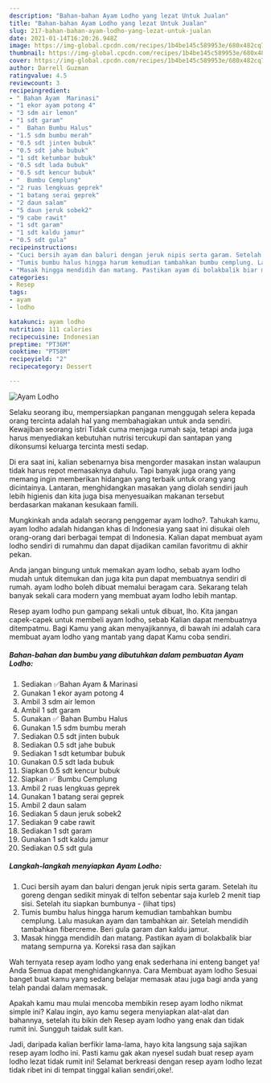```yaml
---
description: "Bahan-bahan Ayam Lodho yang lezat Untuk Jualan"
title: "Bahan-bahan Ayam Lodho yang lezat Untuk Jualan"
slug: 217-bahan-bahan-ayam-lodho-yang-lezat-untuk-jualan
date: 2021-01-14T16:20:26.948Z
image: https://img-global.cpcdn.com/recipes/1b4be145c589953e/680x482cq70/ayam-lodho-foto-resep-utama.jpg
thumbnail: https://img-global.cpcdn.com/recipes/1b4be145c589953e/680x482cq70/ayam-lodho-foto-resep-utama.jpg
cover: https://img-global.cpcdn.com/recipes/1b4be145c589953e/680x482cq70/ayam-lodho-foto-resep-utama.jpg
author: Darrell Guzman
ratingvalue: 4.5
reviewcount: 3
recipeingredient:
- " Bahan Ayam  Marinasi"
- "1 ekor ayam potong 4"
- "3 sdm air lemon"
- "1 sdt garam"
- "  Bahan Bumbu Halus"
- "1.5 sdm bumbu merah"
- "0.5 sdt jinten bubuk"
- "0.5 sdt jahe bubuk"
- "1 sdt ketumbar bubuk"
- "0.5 sdt lada bubuk"
- "0.5 sdt kencur bubuk"
- "  Bumbu Cemplung"
- "2 ruas lengkuas geprek"
- "1 batang serai geprek"
- "2 daun salam"
- "5 daun jeruk sobek2"
- "9 cabe rawit"
- "1 sdt garam"
- "1 sdt kaldu jamur"
- "0.5 sdt gula"
recipeinstructions:
- "Cuci bersih ayam dan baluri dengan jeruk nipis serta garam. Setelah itu goreng dengan sedikit minyak di telfon sebentar saja kurleb 2 menit tiap sisi. Setelah itu siapkan bumbunya           (lihat tips)"
- "Tumis bumbu halus hingga harum kemudian tambahkan bumbu cemplung. Lalu masukan ayam dan tambahkan air. Setelah mendidih tambahkan fibercreme. Beri gula garam dan kaldu jamur."
- "Masak hingga mendidih dan matang. Pastikan ayam di bolakbalik biar matang sempurna ya. Koreksi rasa dan sajikan"
categories:
- Resep
tags:
- ayam
- lodho

katakunci: ayam lodho 
nutrition: 111 calories
recipecuisine: Indonesian
preptime: "PT36M"
cooktime: "PT58M"
recipeyield: "2"
recipecategory: Dessert

---
```



![Ayam Lodho](https://img-global.cpcdn.com/recipes/1b4be145c589953e/680x482cq70/ayam-lodho-foto-resep-utama.jpg)

Selaku seorang ibu, mempersiapkan panganan menggugah selera kepada orang tercinta adalah hal yang membahagiakan untuk anda sendiri. Kewajiban seorang istri Tidak cuma menjaga rumah saja, tetapi anda juga harus menyediakan kebutuhan nutrisi tercukupi dan santapan yang dikonsumsi keluarga tercinta mesti sedap.

Di era  saat ini, kalian sebenarnya bisa mengorder masakan instan walaupun tidak harus repot memasaknya dahulu. Tapi banyak juga orang yang memang ingin memberikan hidangan yang terbaik untuk orang yang dicintainya. Lantaran, menghidangkan masakan yang diolah sendiri jauh lebih higienis dan kita juga bisa menyesuaikan makanan tersebut berdasarkan makanan kesukaan famili. 



Mungkinkah anda adalah seorang penggemar ayam lodho?. Tahukah kamu, ayam lodho adalah hidangan khas di Indonesia yang saat ini disukai oleh orang-orang dari berbagai tempat di Indonesia. Kalian dapat membuat ayam lodho sendiri di rumahmu dan dapat dijadikan camilan favoritmu di akhir pekan.

Anda jangan bingung untuk memakan ayam lodho, sebab ayam lodho mudah untuk ditemukan dan juga kita pun dapat membuatnya sendiri di rumah. ayam lodho boleh dibuat memalui beragam cara. Sekarang telah banyak sekali cara modern yang membuat ayam lodho lebih mantap.

Resep ayam lodho pun gampang sekali untuk dibuat, lho. Kita jangan capek-capek untuk membeli ayam lodho, sebab Kalian dapat membuatnya ditempatmu. Bagi Kamu yang akan menyajikannya, di bawah ini adalah cara membuat ayam lodho yang mantab yang dapat Kamu coba sendiri.

<!--inarticleads1-->

##### Bahan-bahan dan bumbu yang dibutuhkan dalam pembuatan Ayam Lodho:

1. Sediakan  ✅Bahan Ayam &amp; Marinasi
1. Gunakan 1 ekor ayam potong 4
1. Ambil 3 sdm air lemon
1. Ambil 1 sdt garam
1. Gunakan  ✅ Bahan Bumbu Halus
1. Gunakan 1.5 sdm bumbu merah
1. Sediakan 0.5 sdt jinten bubuk
1. Sediakan 0.5 sdt jahe bubuk
1. Sediakan 1 sdt ketumbar bubuk
1. Gunakan 0.5 sdt lada bubuk
1. Siapkan 0.5 sdt kencur bubuk
1. Siapkan  ✅ Bumbu Cemplung
1. Ambil 2 ruas lengkuas geprek
1. Gunakan 1 batang serai geprek
1. Ambil 2 daun salam
1. Sediakan 5 daun jeruk sobek2
1. Sediakan 9 cabe rawit
1. Sediakan 1 sdt garam
1. Gunakan 1 sdt kaldu jamur
1. Sediakan 0.5 sdt gula




<!--inarticleads2-->

##### Langkah-langkah menyiapkan Ayam Lodho:

1. Cuci bersih ayam dan baluri dengan jeruk nipis serta garam. Setelah itu goreng dengan sedikit minyak di telfon sebentar saja kurleb 2 menit tiap sisi. Setelah itu siapkan bumbunya -           (lihat tips)
1. Tumis bumbu halus hingga harum kemudian tambahkan bumbu cemplung. Lalu masukan ayam dan tambahkan air. Setelah mendidih tambahkan fibercreme. Beri gula garam dan kaldu jamur.
1. Masak hingga mendidih dan matang. Pastikan ayam di bolakbalik biar matang sempurna ya. Koreksi rasa dan sajikan




Wah ternyata resep ayam lodho yang enak sederhana ini enteng banget ya! Anda Semua dapat menghidangkannya. Cara Membuat ayam lodho Sesuai banget buat kamu yang sedang belajar memasak atau juga bagi anda yang telah pandai dalam memasak.

Apakah kamu mau mulai mencoba membikin resep ayam lodho nikmat simple ini? Kalau ingin, ayo kamu segera menyiapkan alat-alat dan bahannya, setelah itu bikin deh Resep ayam lodho yang enak dan tidak rumit ini. Sungguh taidak sulit kan. 

Jadi, daripada kalian berfikir lama-lama, hayo kita langsung saja sajikan resep ayam lodho ini. Pasti kamu gak akan nyesel sudah buat resep ayam lodho lezat tidak rumit ini! Selamat berkreasi dengan resep ayam lodho lezat tidak ribet ini di tempat tinggal kalian sendiri,oke!.

